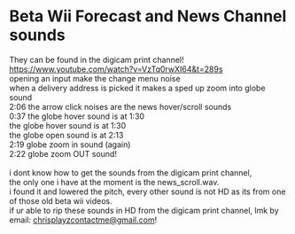 # Beta Wii Forecast and News Channel sounds
They can be found in the digicam print channel!
<br>
https://www.youtube.com/watch?v=VzTq0rwXI64&t=289s <br> opening an input make the change menu noise <br> when a delivery address is picked it makes a sped up zoom into globe sound <br> 2:06 the arrow click noises are  the news hover/scroll sounds <br> 0:37 the globe hover sound is at 1:30 <br> the globe hover sound is at 1:30 <br> the globe open sound is at 2:13 <br> 2:19 globe zoom in sound (again) <br> 2:22 globe zoom OUT sound!
<br><br>
i dont know how to get the sounds from the digicam print channel, <br> the only one i have at the moment is the news_scroll.wav. <br> i found it and lowered the pitch, every other sound is not HD as its from one of those old beta wii videos.
<br>
if ur able to rip these sounds in HD from the digicam print channel, lmk by email:
chrisplayzcontactme@gmail.com!
